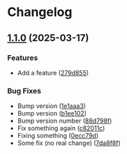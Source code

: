 # Changelog

## [1.1.0](https://github.com/WIStudent/release-please-demo/compare/release-please-demo-workspace-v1.0.0...release-please-demo-workspace-v1.1.0) (2025-03-17)


### Features

* Add a feature ([279d855](https://github.com/WIStudent/release-please-demo/commit/279d8553c4d9b8f9c5deb711f1ad0d8847f1c462))


### Bug Fixes

* Bump version ([1e1aaa3](https://github.com/WIStudent/release-please-demo/commit/1e1aaa30d0367b1bc1cf918418ed19d0b65268a2))
* Bump version ([b1ee102](https://github.com/WIStudent/release-please-demo/commit/b1ee102ddc27802895fbf6be7ef4f6a96e8b6f20))
* Bump version number ([88d798f](https://github.com/WIStudent/release-please-demo/commit/88d798f952fa6c81c8e3089851a7285be5965d0d))
* Fix something again ([c82011c](https://github.com/WIStudent/release-please-demo/commit/c82011cfb5e3d0bccc3c93497862d9072e19cabc))
* Fixing something ([0ecc79d](https://github.com/WIStudent/release-please-demo/commit/0ecc79d68ffd3f6a6f9370e636e5fcd1d093f419))
* Some fix (no real change) ([7da8f8f](https://github.com/WIStudent/release-please-demo/commit/7da8f8f48198d52edd09abfdb9851f2c8b085426))

